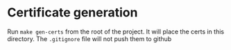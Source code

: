 # Certificate generation

Run `make gen-certs` from the root of the project.  It will place the certs in this directory.  The `.gitignore` file will not push them to github